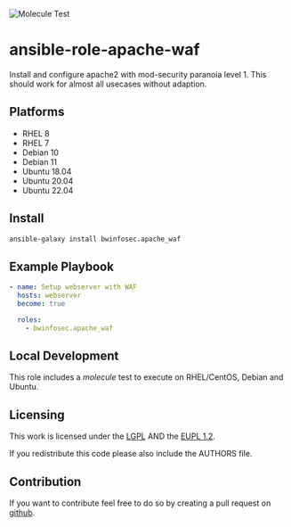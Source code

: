 ![Molecule Test](https://github.com/bwinfosec/ansible-role-apache-waf/actions/workflows/molecule-test.yml/badge.svg)

ansible-role-apache-waf
=========

Install and configure apache2 with mod-security paranoia level 1. This should work for almost all usecases without adaption.

## Platforms

- RHEL 8
- RHEL 7
- Debian 10
- Debian 11
- Ubuntu 18.04
- Ubuntu 20.04
- Ubuntu 22.04

## Install

``` sh
ansible-galaxy install bwinfosec.apache_waf
```

## Example Playbook

```yml
- name: Setup webserver with WAF
  hosts: webserver
  become: true

  roles:
    - bwinfosec.apache_waf
```

## Local Development

This role includes a *molecule* test to execute on RHEL/CentOS, Debian and Ubuntu.


## Licensing
This work is licensed under the [LGPL](https://www.gnu.org/licenses/lgpl-3.0.html) AND the [EUPL 1.2](https://joinup.ec.europa.eu/collection/eupl/eupl-text-eupl-12).

If you redistribute this code please also include the AUTHORS file.

## Contribution
If you want to contribute feel free to do so by creating a pull request on [github](https://github.com/bwInfoSec/ansible-role-apache-waf).
